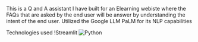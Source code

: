 This is a Q and A assistant I have built for an Elearning webiste where the FAQs that are asked by the end user will be answer by understanding the intent of the end user.
Utilized the Google LLM PaLM for its NLP capabilities

Technologies used 
!Streamlit[](https://img.shields.io/badge/-streamlit-333333?style=flat&logo=streamlit)
![Python](https://img.shields.io/badge/-Python-333333?style=flat&logo=python)

